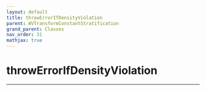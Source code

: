 ```yaml
---
layout: default
title: throwErrorIfDensityViolation
parent: WVTransformConstantStratification
grand_parent: Classes
nav_order: 31
mathjax: true
---
```


#  throwErrorIfDensityViolation




---

